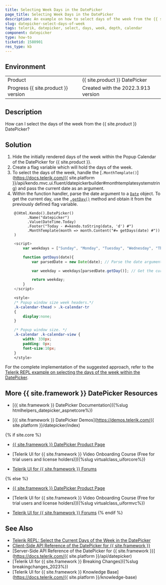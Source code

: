 ```yaml
---
title: Selecting Week Days in the DatePicker
page_title: Selecting Week Days in the DatePicker
description: An example on how to select days of the week from the {{ site.product }} DatePicker.
slug: datepicker-select-days-of-week
tags: telerik, datepicker, select, days, week, depth, calendar
component: datepicker
type: how-to
ticketid: 1580901
res_type: kb
---
```


## Environment

<table>
 <tr>
  <td>Product</td>
  <td>{{ site.product }} DatePicker</td>
 </tr>
 <tr>
  <td>Progress {{ site.product }} version</td>
  <td>Created with the 2022.3.913 version</td>
 </tr>
</table>

## Description

How can I select the days of the week from the {{ site.product }} DatePicker?

## Solution

1. Hide the initially rendered days of the week within the Popup Calendar of the DatePicker for {{ site.product }}.
1. Create a flag variable which will hold the days of the week.
1. To select the days of the week, handle the [`.MonthTemplate()`](https://docs.telerik.com/{{ site.platform }}/api/kendo.mvc.ui.fluent/datepickerbuilder#monthtemplatesystemstring) and pass the current date as an argument.
1. Within the function handler, parse the date argument to a [`Date`](https://www.w3schools.com/js/js_dates.asp) object. To get the current day, use the [`.getDay()`](https://www.w3schools.com/jsref/jsref_getday.asp) method and obtain it from the previously defined flag variable.

```Index.cshtml
    @(Html.Kendo().DatePicker()
          .Name("datepicker")
          .Value(DateTime.Today)
          .Footer("Today - #=kendo.toString(data, 'd') #")
          .MonthTemplate(month => month.Content("#= getDays(date) #"))
    )
```
```Script.js
    <script>
        var weekdays = ["Sunday", "Monday", "Tuesday", "Wednesday", "Thursday", "Friday", "Saturday"]; // Create a flag variable for the days of the week.

        function getDays(date){
            var parsedDate = new Date(date); // Parse the date argument.

            var weekday = weekdays[parsedDate.getDay()]; // Get the current week day from the previously defined flag variable.

            return weekday;
        }  
    </script>
```
```Styles.css
    <style>
    /* Popup window size week headers.*/
    .k-calendar-thead > .k-calendar-tr
    {
        display:none;
    }

    /* Popup window size. */
    .k-calendar .k-calendar-view {
        width: 330px;
        padding: 0px;
        font-size:10px;
    }
    </style>

```
For the complete implementation of the suggested approach, refer to the [Telerik REPL example on selecting the days of the week within the DatePicker](https://netcorerepl.telerik.com/mGbauybw5279RlE740).


## More {{ site.framework }} DatePicker Resources

* [{{ site.framework }} DatePicker Documentation]({%slug htmlhelpers_datepicker_aspnetcore%})

* [{{ site.framework }} DatePicker Demos](https://demos.telerik.com/{{ site.platform }}/datepicker/index)

{% if site.core %}
* [{{ site.framework }} DatePicker Product Page](https://www.telerik.com/aspnet-core-ui/date-and-time-pickers)

* [Telerik UI for {{ site.framework }} Video Onboarding Course (Free for trial users and license holders)]({%slug virtualclass_uiforcore%})

* [Telerik UI for {{ site.framework }} Forums](https://www.telerik.com/forums/aspnet-core-ui)

{% else %}
* [{{ site.framework }} DatePicker Product Page](https://www.telerik.com/aspnet-mvc/datepicker)

* [Telerik UI for {{ site.framework }} Video Onboarding Course (Free for trial users and license holders)]({%slug virtualclass_uiformvc%})

* [Telerik UI for {{ site.framework }} Forums](https://www.telerik.com/forums/aspnet-mvc)
{% endif %}

## See Also

* [Telerik REPL: Select the Current Days of the Week in the DatePicker](https://netcorerepl.telerik.com/mGbauybw5279RlE740)
* [Client-Side API Reference of the DatePicker for {{ site.framework }}](https://docs.telerik.com/kendo-ui/api/javascript/ui/datepicker)
* [Server-Side API Reference of the DatePicker for {{ site.framework }}](https://docs.telerik.com/{{ site.platform }}/api/datepicker)
* [Telerik UI for {{ site.framework }} Breaking Changes]({%slug breakingchanges_2023%})
* [Telerik UI for {{ site.framework }} Knowledge Base](https://docs.telerik.com/{{ site.platform }}/knowledge-base)
